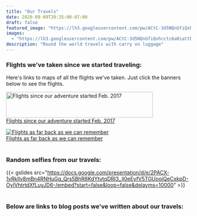 ```yaml
---
title: "Our Travels"
date: 2020-09-09T20:35:00-07:00
draft: false
featured_image: "https://lh3.googleusercontent.com/pw/ACtC-3d5NQnGfiQxhcctc6a0iattEkl7ulMbki2pzXSwlNokagX6kjqpSmlcYQEnTJrBdbmz29CusQoL0p0yeHEs6q3twmXUDXgT4-ZC1nUo4eQpBnOIZRttQJ64XpI5lYaVBXdWV1jslsDoP3m_-zIe3HQ7ig=w1210-h908-no"
images:
  - "https://lh3.googleusercontent.com/pw/ACtC-3d5NQnGfiQxhcctc6a0iattEkl7ulMbki2pzXSwlNokagX6kjqpSmlcYQEnTJrBdbmz29CusQoL0p0yeHEs6q3twmXUDXgT4-ZC1nUo4eQpBnOIZRttQJ64XpI5lYaVBXdWV1jslsDoP3m_-zIe3HQ7ig=w1210-h908-no"
description: "Round the world travels with carry on luggage"
---
```


### Flights we've taken since we started traveling:

Here's links to maps of all the flights we've taken. Just click the banners below to see the flights.

<a href='https://openflights.org/user/CarryOnRTW' target='_blank'><img loading="lazy" src='https://openflights.org/banner/CarryOnRTW.png' width=400 height=70 alt="Flights since our adventure started Feb. 2017" title="Flights since our adventure started Feb. 2017"><br />Flights since our adventure started Feb. 2017</a>

<a href="https://my.flightradar24.com/CarryonRTW"><img loading="lazy" src="https://banners-my.flightradar24.com/CarryonRTW.png" alt="Flights as far back as we can remember" title="Flights as far back as we can remember" /><br />Flights as far back as we can remember</a><br />
<br />

### Random selfies from our travels:

{{< gslides src="https://docs.google.com/presentation/d/e/2PACX-1vRklIv8mBn4RNHuGg_Qrs5BhR8KdYtvtqDRI3_jl0eEyfV5TGUooiQeCxkpD-OyIVhtrtdXfLuyJD6-/embed?start=false&loop=false&delayms=10000" >}} <br />
<br />

### Below are links to blog posts we've written about our travels:
